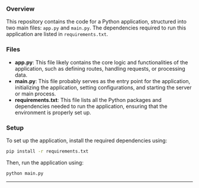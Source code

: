 ### Overview

This repository contains the code for a Python application, structured into two main files: `app.py` and `main.py`. The dependencies required to run this application are listed in `requirements.txt`.

### Files

- **app.py**: This file likely contains the core logic and functionalities of the application, such as defining routes, handling requests, or processing data.
- **main.py**: This file probably serves as the entry point for the application, initializing the application, setting configurations, and starting the server or main process.
- **requirements.txt**: This file lists all the Python packages and dependencies needed to run the application, ensuring that the environment is properly set up.

### Setup

To set up the application, install the required dependencies using:

```bash
pip install -r requirements.txt
```

Then, run the application using:

```bash
python main.py
```

---
